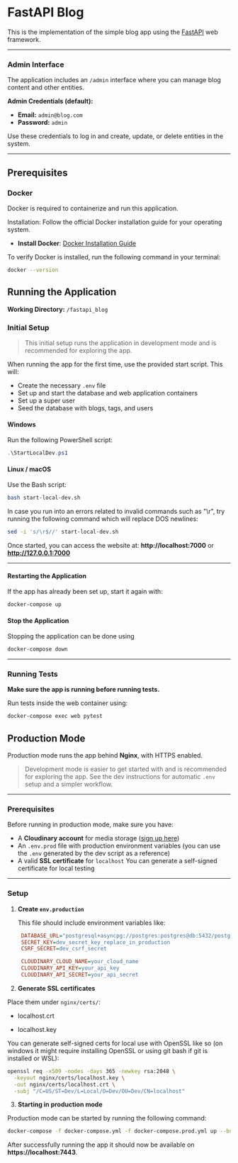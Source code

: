 # FastAPI Blog

This is the implementation of the simple blog app using the [FastAPI](https://fastapi.tiangolo.com/) web framework.

---

### **Admin Interface**

The application includes an `/admin` interface where you can manage blog content and other entities.

**Admin Credentials (default):**

- **Email:** `admin@blog.com`
- **Password:** `admin`

Use these credentials to log in and create, update, or delete entities in the system.

---

## Prerequisites

### **Docker**

Docker is required to containerize and run this application.

Installation: Follow the official Docker installation guide for your operating system.

- **Install Docker**: [Docker Installation Guide](https://docs.docker.com/get-started/get-docker/)

To verify Docker is installed, run the following command in your terminal:

```bash
docker --version
```

## **Running the Application**

**Working Directory:** `/fastapi_blog`

### **Initial Setup**

> This initial setup runs the application in development mode and is recommended for exploring the app.

When running the app for the first time, use the provided start script. This will:

- Create the necessary `.env` file
- Set up and start the database and web application containers
- Set up a super user
- Seed the database with blogs, tags, and users

#### **Windows**

Run the following PowerShell script:

```powershell
.\StartLocalDev.ps1
```

#### **Linux / macOS**

Use the Bash script:

```bash
bash start-local-dev.sh
```

In case you run into an errors related to invalid commands such as "\r", try running the following command which will replace DOS newlines:

```bash
sed -i 's/\r$//' start-local-dev.sh
```

Once started, you can access the website at:
**http://localhost:7000** or **http://127.0.0.1:7000**

---

#### **Restarting the Application**

If the app has already been set up, start it again with:

```bash
docker-compose up
```

#### **Stop the Application**

Stopping the application can be done using

```bash
docker-compose down
```

---

### **Running Tests**

**Make sure the app is running before running tests.**

Run tests inside the web container using:

```bash
docker-compose exec web pytest
```

## Production Mode

Production mode runs the app behind **Nginx**, with HTTPS enabled.

> Development mode is easier to get started with and is recommended for exploring the app. See the dev instructions for automatic `.env` setup and a simpler workflow.

---

### Prerequisites

Before running in production mode, make sure you have:

- A **Cloudinary account** for media storage ([sign up here](https://cloudinary.com/))
- An `.env.prod` file with production environment variables (you can use the `.env` generated by the dev script as a reference)
- A valid **SSL certificate** for `localhost`
  You can generate a self-signed certificate for local testing

---

### Setup

1. **Create `env.production`**

   This file should include environment variables like:

   ```ini
    DATABASE_URL="postgresql+asyncpg://postgres:postgres@db:5432/postgres"
    SECRET_KEY=dev_secret_key_replace_in_production
    CSRF_SECRET=dev_csrf_secret

    CLOUDINARY_CLOUD_NAME=your_cloud_name
    CLOUDINARY_API_KEY=your_api_key
    CLOUDINARY_API_SECRET=your_api_secret
   ```

2. **Generate SSL certificates**

Place them under `nginx/certs/`:

- localhost.crt

- localhost.key

You can generate self-signed certs for local use with OpenSSL like so (on windows it might require installing OpenSSL or using git bash if git is installed or WSL):

```bash
openssl req -x509 -nodes -days 365 -newkey rsa:2048 \
  -keyout nginx/certs/localhost.key \
  -out nginx/certs/localhost.crt \
  -subj "/C=US/ST=Dev/L=Local/O=Dev/OU=Dev/CN=localhost"
```

3. **Starting in production mode**

Production mode can be started by running the following command:

```bash
docker-compose -f docker-compose.yml -f docker-compose.prod.yml up --build
```

After successfully running the app it should now be available on **https://localhost:7443**.
